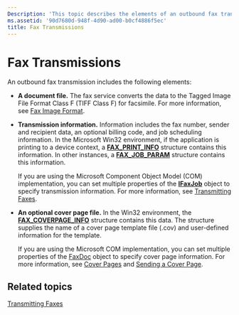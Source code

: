 ```yaml
---
Description: 'This topic describes the elements of an outbound fax transmission.'
ms.assetid: '90d7680d-948f-4d90-ad00-b0cf4886f5ec'
title: Fax Transmissions
---
```


# Fax Transmissions

An outbound fax transmission includes the following elements:

-   **A document file.** The fax service converts the data to the Tagged Image File Format Class F (TIFF Class F) for facsimile. For more information, see [Fax Image Format](-mfax-fax-image-format.md).

-   **Transmission information.** Information includes the fax number, sender and recipient data, an optional billing code, and job scheduling information. In the Microsoft Win32 environment, if the application is printing to a device context, a [**FAX\_PRINT\_INFO**](-mfax-fax-print-info-str.md) structure contains this information. In other instances, a [**FAX\_JOB\_PARAM**](-mfax-fax-job-param-str.md) structure contains this information.

    If you are using the Microsoft Component Object Model (COM) implementation, you can set multiple properties of the [**IFaxJob**](-mfax-ifaxjob.md) object to specify transmission information. For more information, see [Transmitting Faxes](-mfax-transmitting-faxes.md).

-   **An optional cover page file.** In the Win32 environment, the [**FAX\_COVERPAGE\_INFO**](-mfax-fax-coverpage-info-str.md) structure contains this data. The structure supplies the name of a cover page template file (.cov) and user-defined information for the template.

    If you are using the Microsoft COM implementation, you can set multiple properties of the [FaxDoc](-mfax-faxdoc.md) object to specify cover page information. For more information, see [Cover Pages](-mfax-cover-pages.md) and [Sending a Cover Page](-mfax-sending-a-cover-page.md).

## Related topics

<dl> <dt>

[Transmitting Faxes](-mfax-transmitting-faxes.md)
</dt> </dl>

 

 



